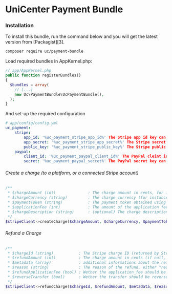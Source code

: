 # UniCenter Payment Bundle

### Installation
To install this bundle, run the command below and you will get the latest version from [Packagist][3].

``` bash
composer require uc/payment-bundle
```

Load required bundles in AppKernel.php:

``` php
// app/AppKernel.php
public function registerBundles()
{
  $bundles = array(
    // [...]
    new Uc\PaymentBundle\UcPaymentBundle(),
  );
}
```

And set-up the required configuration

``` yaml
# app/config/config.yml
uc_payment:
    stripe:
        app_id: '%uc_payment_stripe_app_id%' The Stripe app id key can be added as a symfony parameter
        app_secret: '%uc_payment_stripe_app_secret%' The Stripe secret key can be added as a symfony parameter
        public_key: '%uc_payment_stripe_public_key%' The Stripe public key can be added as a symfony parameter
    paypal:
        client_id: '%uc_payment_paypal_client_id%' The PayPal cleint id key can be added as a symfony parameter
        secret: '%uc_payment_paypal_secret%' The PayPal secret key can be added as a symfony parameter
```

###### Create a charge (to a platform, or a connected Stripe account)

``` php
/**
 * $chargeAmount (int)              : The charge amount in cents, for instance 1000 for 10.00 (of the currency)
 * $chargeCurrency (string)         : The charge currency (for instance, "eur")
 * $paymentToken (string)           : The payment token obtained using the Stripe.js library
 * $applicationFee (int)            : The amount of the application fee (in cents), default to 0
 * $chargeDescription (string)      : (optional) The charge description for the customer
 */
$stripeClient->createCharge($chargeAmount, $chargeCurrency, $paymentToken, $applicationFee, $chargeDescription);
```

###### Refund a Charge

``` php
/**
 * $chargeId (string)           : The Stripe charge ID (returned by Stripe when you create a charge)
 * $refundAmount (int)          : The charge amount in cents (if null, the whole charge amount will be refunded)
 * $metadata (array)            : additional informations about the refund, default []
 * $reason (string)             : The reason of the refund, either "requested_by_customer", "duplicate" or "fraudulent"
 * $refundApplicationFee (bool) : Wether the application_fee should be refunded aswell, default true
 * $reverseTransfer (bool)      : Wether the transfer should be reversed (when using Stripe Connect "destination" parameter on charge creation), default false
 */
$stripeClient->refundCharge($chargeId, $refundAmount, $metadata, $reason, $refundApplicationFee, $reverseTransfer);
```
